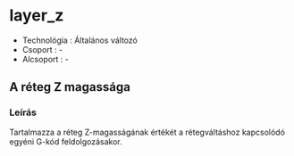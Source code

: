 # layer\_z

* Technológia : Általános változó
* Csoport :  -
* Alcsoport : -

## A réteg Z magassága

### Leírás

Tartalmazza a réteg Z-magasságának értékét a rétegváltáshoz kapcsolódó egyéni G-kód feldolgozásakor.

